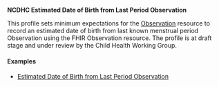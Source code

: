 **NCDHC Estimated Date of Birth from Last Period Observation**

This profile sets minimum expectations for the [Observation] resource to record an estimated date of birth from last known menstrual period Observation using the FHIR Observation resource. The profile is at draft stage and under review by the Child Health Working Group. 

#### Examples

- [Estimated Date of Birth from Last Period Observation](ncdhc-observation-estimated-date-birth-last-period-example.html)

[Observation]: http://hl7.org/fhir/observation.html
